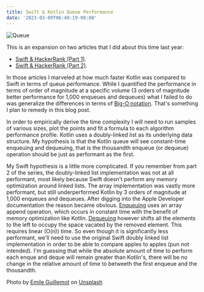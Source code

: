 ```yaml
---
title: Swift & Kotlin Queue Performance
date: '2023-03-09T06:40:19-08:00'
---
```

![Queue](/img/blog/queue.png)

This is an expansion on two articles that I did about this time last year: 

* <a href="/post/swift-hackerrank-part-1/">Swift & HackerRank (Part 1)</a>. 
* <a href="/post/swift-hackerrank-part-1/">Swift & HackerRank (Part 2)</a>. 

In those articles I marveled at how much faster Kotlin was compared to Swift in terms of queue performance.  While I quantified the performance in terms of order of magnitude at a specific volume (3 orders of magnitude better performance for 1,000 enqueues and dequeues) what I failed to do was generalize the differences in terms of [Big-O notation](https://en.wikipedia.org/wiki/Time_complexity).  That's something I plan to remedy in this blog post.

In order to empirically derive the time complexity I will need to run samples of various sizes, plot the points and fit a formula to each algorithm performance profile.  Kotlin uses a doubly-linked list as its underlying data structure.  My hypothesis is that the Kotlin queue will see constant-time enqueuing and dequeuing, that is the thousandth enqueue (or dequeue) operation should be just as performant as the first. 

My Swift hypothesis is a little more complicated.  If you remember from part 2 of the series, the doubly-linked list implementation was not at all performant, most likely because Swift doesn't perform any memory optimization around linked lists.  The array implementation was vastly more performant, but still underperformed Kotlin by 3 orders of magnitude at 1,000 enqueues and dequeues.  After digging into the Apple Developer documentation the reason became obvious.  [Enqueuing](https://developer.apple.com/documentation/swift/array/append(_:)-1ytnt) uses an array append operation, which occurs in constant time with the benefit of memory optimization like Kotlin. [Dequeuing](https://developer.apple.com/documentation/swift/array/removefirst()) however shifts all the elements to the left to occupy the space vacated by the removed element.  This requires linear (O(n)) time.  So even though it is significantly less performant, we'll need to use the original Swift doubly linked list implementation in order to be able to compare apples to apples (pun not intended).  I'm guessing that while the absolute amount of time to perform each enque and deque will remain greater than Kotlin's, there will be no change in the relative amount of time to betweeth the first enqueue and the thousandth. 

Photo by <a href="https://unsplash.com/@emilegt?utm_source=unsplash&utm_medium=referral&utm_content=creditCopyText">Emile Guillemot</a> on <a href="https://unsplash.com/photos/x5-IRhnJkxI?utm_source=unsplash&utm_medium=referral&utm_content=creditCopyText">Unsplash</a>
